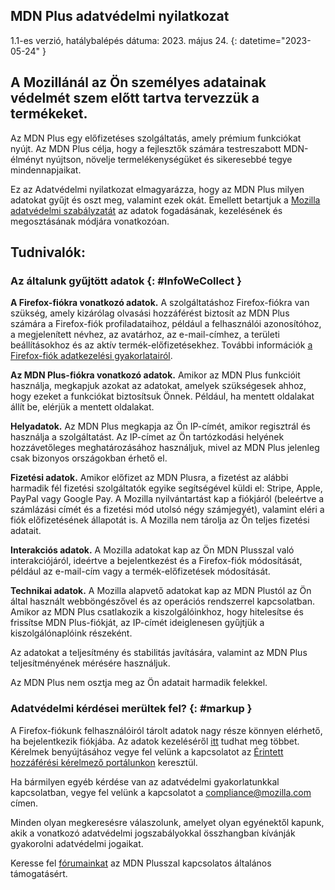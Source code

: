 ﻿## <span class="privacy-header-firefox">MDN Plus</span> <span class="privacy-header-policy">adatvédelmi nyilatkozat</span>

1.1-es verzió, hatálybalépés dátuma: 2023. május 24.
{: datetime="2023-05-24" }

## A Mozillánál az Ön személyes adatainak védelmét szem előtt tartva tervezzük a termékeket.

Az MDN Plus egy előfizetéses szolgáltatás, amely prémium funkciókat nyújt. Az MDN Plus célja, hogy a fejlesztők számára testreszabott MDN-élményt nyújtson, növelje termelékenységüket és sikeresebbé tegye mindennapjaikat.

Ez az Adatvédelmi nyilatkozat elmagyarázza, hogy az MDN Plus milyen adatokat gyűjt és oszt meg, valamint ezek okát. Emellett betartjuk a [Mozilla adatvédelmi szabályzatát](https://www.mozilla.org/privacy/) az adatok fogadásának, kezelésének és megosztásának módjára vonatkozóan.

## Tudnivalók:

### Az általunk gyűjtött adatok {: #InfoWeCollect }

__A Firefox-fiókra vonatkozó adatok.__ A szolgáltatáshoz Firefox-fiókra van szükség, amely kizárólag olvasási hozzáférést biztosít az MDN Plus számára a Firefox-fiók profiladataihoz, például a felhasználói azonosítóhoz, a megjelenített névhez, az avatárhoz, az e-mail-címhez, a területi beállításokhoz és az aktív termék-előfizetésekhez. További információk [a Firefox-fiók adatkezelési gyakorlatairól](https://www.mozilla.org/privacy/firefox/#firefox-accounts-join-firefox).

__Az MDN Plus-fiókra vonatkozó adatok.__ Amikor az MDN Plus funkcióit használja, megkapjuk azokat az adatokat, amelyek szükségesek ahhoz, hogy ezeket a funkciókat biztosítsuk Önnek. Például, ha mentett oldalakat állít be, elérjük a mentett oldalakat.

__Helyadatok.__ Az MDN Plus megkapja az Ön IP-címét, amikor regisztrál és használja a szolgáltatást. Az IP-címet az Ön tartózkodási helyének hozzávetőleges meghatározásához használjuk, mivel az MDN Plus jelenleg csak bizonyos országokban érhető el.

__Fizetési adatok.__ Amikor előfizet az MDN Plusra, a fizetést az alábbi harmadik fél fizetési szolgáltatók egyike segítségével küldi el: Stripe, Apple, PayPal vagy Google Pay. A Mozilla nyilvántartást kap a fiókjáról (beleértve a számlázási címét és a fizetési mód utolsó négy számjegyét), valamint eléri a fiók előfizetésének állapotát is. A Mozilla nem tárolja az Ön teljes fizetési adatait.

__Interakciós adatok.__ A Mozilla adatokat kap az Ön MDN Plusszal való interakciójáról, ideértve a bejelentkezést és a Firefox-fiók módosítását, például az e-mail-cím vagy a termék-előfizetések módosítását.

__Technikai adatok.__ A Mozilla alapvető adatokat kap az MDN Plustól az Ön által használt webböngészővel és az operációs rendszerrel kapcsolatban. Amikor az MDN Plus csatlakozik a kiszolgálóinkhoz, hogy hitelesítse és frissítse MDN Plus-fiókját, az IP-címét ideiglenesen gyűjtjük a kiszolgálónaplóink részeként. 

Az adatokat a teljesítmény és stabilitás javítására, valamint az MDN Plus teljesítményének mérésére használjuk.

Az MDN Plus nem osztja meg az Ön adatait harmadik felekkel.

### Adatvédelmi kérdései merültek fel? {: #markup }

A Firefox-fiókunk felhasználóiról tárolt adatok nagy része könnyen elérhető, ha bejelentkezik fiókjába. Az adatok kezeléséről [itt](https://support.mozilla.org/products/privacy-and-security/user-control) tudhat meg többet. Kérelmek benyújtásához vegye fel velünk a kapcsolatot az [Érintett hozzáférési kérelmező portálunkon](https://privacyportal.onetrust.com/webform/1350748f-7139-405c-8188-22740b3b5587/4ba08202-2ede-4934-a89e-f0b0870f95f0) keresztül.

Ha bármilyen egyéb kérdése van az adatvédelmi gyakorlatunkkal kapcsolatban, vegye fel velünk a kapcsolatot a compliance@mozilla.com címen.

Minden olyan megkeresésre válaszolunk, amelyet olyan egyénektől kapunk, akik a vonatkozó adatvédelmi jogszabályokkal összhangban kívánják gyakorolni adatvédelmi jogaikat.

Keresse fel [fórumainkat](https://support.mozilla.org/) az MDN Plusszal kapcsolatos általános támogatásért.
